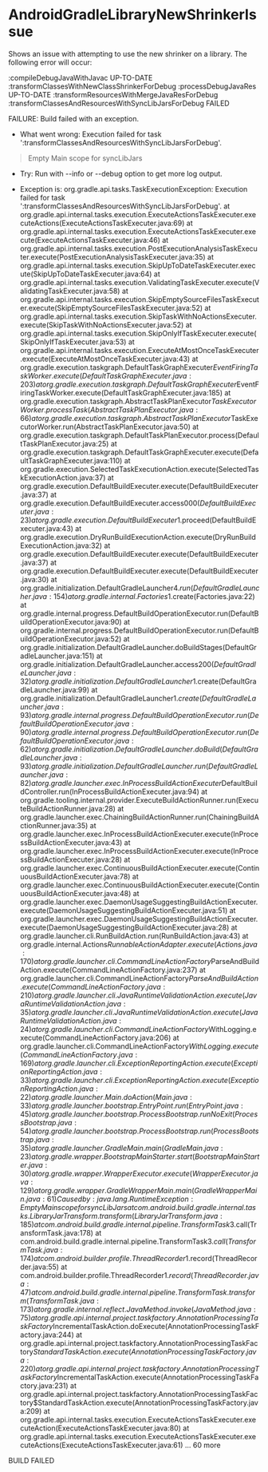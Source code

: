 # AndroidGradleLibraryNewShrinkerIssue

Shows an issue with attempting to use the new shrinker on a library.  The following error will occur:

  :compileDebugJavaWithJavac UP-TO-DATE
  :transformClassesWithNewClassShrinkerForDebug
  :processDebugJavaRes UP-TO-DATE
  :transformResourcesWithMergeJavaResForDebug
  :transformClassesAndResourcesWithSyncLibJarsForDebug FAILED
  
  FAILURE: Build failed with an exception.
    
  * What went wrong:
  Execution failed for task ':transformClassesAndResourcesWithSyncLibJarsForDebug'.
  > Empty Main scope for syncLibJars
  
  * Try:
  Run with --info or --debug option to get more log output.
  
  * Exception is:
  org.gradle.api.tasks.TaskExecutionException: Execution failed for task ':transformClassesAndResourcesWithSyncLibJarsForDebug'.
  	at org.gradle.api.internal.tasks.execution.ExecuteActionsTaskExecuter.executeActions(ExecuteActionsTaskExecuter.java:69)
  	at org.gradle.api.internal.tasks.execution.ExecuteActionsTaskExecuter.execute(ExecuteActionsTaskExecuter.java:46)
  	at org.gradle.api.internal.tasks.execution.PostExecutionAnalysisTaskExecuter.execute(PostExecutionAnalysisTaskExecuter.java:35)
  	at org.gradle.api.internal.tasks.execution.SkipUpToDateTaskExecuter.execute(SkipUpToDateTaskExecuter.java:64)
  	at org.gradle.api.internal.tasks.execution.ValidatingTaskExecuter.execute(ValidatingTaskExecuter.java:58)
  	at org.gradle.api.internal.tasks.execution.SkipEmptySourceFilesTaskExecuter.execute(SkipEmptySourceFilesTaskExecuter.java:52)
  	at org.gradle.api.internal.tasks.execution.SkipTaskWithNoActionsExecuter.execute(SkipTaskWithNoActionsExecuter.java:52)
  	at org.gradle.api.internal.tasks.execution.SkipOnlyIfTaskExecuter.execute(SkipOnlyIfTaskExecuter.java:53)
  	at org.gradle.api.internal.tasks.execution.ExecuteAtMostOnceTaskExecuter.execute(ExecuteAtMostOnceTaskExecuter.java:43)
  	at org.gradle.execution.taskgraph.DefaultTaskGraphExecuter$EventFiringTaskWorker.execute(DefaultTaskGraphExecuter.java:203)
  	at org.gradle.execution.taskgraph.DefaultTaskGraphExecuter$EventFiringTaskWorker.execute(DefaultTaskGraphExecuter.java:185)
  	at org.gradle.execution.taskgraph.AbstractTaskPlanExecutor$TaskExecutorWorker.processTask(AbstractTaskPlanExecutor.java:66)
  	at org.gradle.execution.taskgraph.AbstractTaskPlanExecutor$TaskExecutorWorker.run(AbstractTaskPlanExecutor.java:50)
  	at org.gradle.execution.taskgraph.DefaultTaskPlanExecutor.process(DefaultTaskPlanExecutor.java:25)
  	at org.gradle.execution.taskgraph.DefaultTaskGraphExecuter.execute(DefaultTaskGraphExecuter.java:110)
  	at org.gradle.execution.SelectedTaskExecutionAction.execute(SelectedTaskExecutionAction.java:37)
  	at org.gradle.execution.DefaultBuildExecuter.execute(DefaultBuildExecuter.java:37)
  	at org.gradle.execution.DefaultBuildExecuter.access$000(DefaultBuildExecuter.java:23)
  	at org.gradle.execution.DefaultBuildExecuter$1.proceed(DefaultBuildExecuter.java:43)
  	at org.gradle.execution.DryRunBuildExecutionAction.execute(DryRunBuildExecutionAction.java:32)
  	at org.gradle.execution.DefaultBuildExecuter.execute(DefaultBuildExecuter.java:37)
  	at org.gradle.execution.DefaultBuildExecuter.execute(DefaultBuildExecuter.java:30)
  	at org.gradle.initialization.DefaultGradleLauncher$4.run(DefaultGradleLauncher.java:154)
  	at org.gradle.internal.Factories$1.create(Factories.java:22)
  	at org.gradle.internal.progress.DefaultBuildOperationExecutor.run(DefaultBuildOperationExecutor.java:90)
  	at org.gradle.internal.progress.DefaultBuildOperationExecutor.run(DefaultBuildOperationExecutor.java:52)
  	at org.gradle.initialization.DefaultGradleLauncher.doBuildStages(DefaultGradleLauncher.java:151)
  	at org.gradle.initialization.DefaultGradleLauncher.access$200(DefaultGradleLauncher.java:32)
  	at org.gradle.initialization.DefaultGradleLauncher$1.create(DefaultGradleLauncher.java:99)
  	at org.gradle.initialization.DefaultGradleLauncher$1.create(DefaultGradleLauncher.java:93)
  	at org.gradle.internal.progress.DefaultBuildOperationExecutor.run(DefaultBuildOperationExecutor.java:90)
  	at org.gradle.internal.progress.DefaultBuildOperationExecutor.run(DefaultBuildOperationExecutor.java:62)
  	at org.gradle.initialization.DefaultGradleLauncher.doBuild(DefaultGradleLauncher.java:93)
  	at org.gradle.initialization.DefaultGradleLauncher.run(DefaultGradleLauncher.java:82)
  	at org.gradle.launcher.exec.InProcessBuildActionExecuter$DefaultBuildController.run(InProcessBuildActionExecuter.java:94)
  	at org.gradle.tooling.internal.provider.ExecuteBuildActionRunner.run(ExecuteBuildActionRunner.java:28)
  	at org.gradle.launcher.exec.ChainingBuildActionRunner.run(ChainingBuildActionRunner.java:35)
  	at org.gradle.launcher.exec.InProcessBuildActionExecuter.execute(InProcessBuildActionExecuter.java:43)
  	at org.gradle.launcher.exec.InProcessBuildActionExecuter.execute(InProcessBuildActionExecuter.java:28)
  	at org.gradle.launcher.exec.ContinuousBuildActionExecuter.execute(ContinuousBuildActionExecuter.java:78)
  	at org.gradle.launcher.exec.ContinuousBuildActionExecuter.execute(ContinuousBuildActionExecuter.java:48)
  	at org.gradle.launcher.exec.DaemonUsageSuggestingBuildActionExecuter.execute(DaemonUsageSuggestingBuildActionExecuter.java:51)
  	at org.gradle.launcher.exec.DaemonUsageSuggestingBuildActionExecuter.execute(DaemonUsageSuggestingBuildActionExecuter.java:28)
  	at org.gradle.launcher.cli.RunBuildAction.run(RunBuildAction.java:43)
  	at org.gradle.internal.Actions$RunnableActionAdapter.execute(Actions.java:170)
  	at org.gradle.launcher.cli.CommandLineActionFactory$ParseAndBuildAction.execute(CommandLineActionFactory.java:237)
  	at org.gradle.launcher.cli.CommandLineActionFactory$ParseAndBuildAction.execute(CommandLineActionFactory.java:210)
  	at org.gradle.launcher.cli.JavaRuntimeValidationAction.execute(JavaRuntimeValidationAction.java:35)
  	at org.gradle.launcher.cli.JavaRuntimeValidationAction.execute(JavaRuntimeValidationAction.java:24)
  	at org.gradle.launcher.cli.CommandLineActionFactory$WithLogging.execute(CommandLineActionFactory.java:206)
  	at org.gradle.launcher.cli.CommandLineActionFactory$WithLogging.execute(CommandLineActionFactory.java:169)
  	at org.gradle.launcher.cli.ExceptionReportingAction.execute(ExceptionReportingAction.java:33)
  	at org.gradle.launcher.cli.ExceptionReportingAction.execute(ExceptionReportingAction.java:22)
  	at org.gradle.launcher.Main.doAction(Main.java:33)
	  at org.gradle.launcher.bootstrap.EntryPoint.run(EntryPoint.java:45)
	  at org.gradle.launcher.bootstrap.ProcessBootstrap.runNoExit(ProcessBootstrap.java:54)
	  at org.gradle.launcher.bootstrap.ProcessBootstrap.run(ProcessBootstrap.java:35)
  	at org.gradle.launcher.GradleMain.main(GradleMain.java:23)
  	at org.gradle.wrapper.BootstrapMainStarter.start(BootstrapMainStarter.java:30)
  	at org.gradle.wrapper.WrapperExecutor.execute(WrapperExecutor.java:129)
  	at org.gradle.wrapper.GradleWrapperMain.main(GradleWrapperMain.java:61)
  Caused by: java.lang.RuntimeException: Empty Main scope for syncLibJars
  	at com.android.build.gradle.internal.tasks.LibraryJarTransform.transform(LibraryJarTransform.java:185)
  	at com.android.build.gradle.internal.pipeline.TransformTask$3.call(TransformTask.java:178)
  	at com.android.build.gradle.internal.pipeline.TransformTask$3.call(TransformTask.java:174)
  	at com.android.builder.profile.ThreadRecorder$1.record(ThreadRecorder.java:55)
  	at com.android.builder.profile.ThreadRecorder$1.record(ThreadRecorder.java:47)
  	at com.android.build.gradle.internal.pipeline.TransformTask.transform(TransformTask.java:173)
  	at org.gradle.internal.reflect.JavaMethod.invoke(JavaMethod.java:75)
  	at org.gradle.api.internal.project.taskfactory.AnnotationProcessingTaskFactory$IncrementalTaskAction.doExecute(AnnotationProcessingTaskFactory.java:244)
  	at org.gradle.api.internal.project.taskfactory.AnnotationProcessingTaskFactory$StandardTaskAction.execute(AnnotationProcessingTaskFactory.java:220)
  	at org.gradle.api.internal.project.taskfactory.AnnotationProcessingTaskFactory$IncrementalTaskAction.execute(AnnotationProcessingTaskFactory.java:231)
  	at org.gradle.api.internal.project.taskfactory.AnnotationProcessingTaskFactory$StandardTaskAction.execute(AnnotationProcessingTaskFactory.java:209)
  	at org.gradle.api.internal.tasks.execution.ExecuteActionsTaskExecuter.executeAction(ExecuteActionsTaskExecuter.java:80)
  	at org.gradle.api.internal.tasks.execution.ExecuteActionsTaskExecuter.executeActions(ExecuteActionsTaskExecuter.java:61)
  	... 60 more


BUILD FAILED


